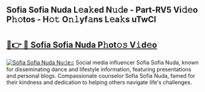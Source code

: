 ## Sofia Sofia Nuda L𝚎a𝚔ed N𝚞𝚍e - Part-RV5 Vi𝚍𝚎o P𝚑𝚘tos - H𝚘𝚝 O𝚗𝚕yf𝚊ns L𝚎a𝚔s uTwCI

# <h2><a href="http://kf2tsf.oniu.top/?m=Sofia+Sofia+Nuda">🔗👉 🔴 Sofia Sofia Nuda P𝚑ot𝚘𝚜 V𝚒d𝚎o</a></h2>

[![Sofia Sofia Nuda Nu𝚍e𝚜](https://i.imgur.com/0qMVB7G.gif)](http://kf2tsf.oniu.top/?m=Sofia+Sofia+Nuda)
Social media influencer Sofia Sofia Nuda, known for disseminating dance and lifestyle information, featuring presentations and personal blogs. Compassionate counselor Sofia Sofia Nuda, famed for their kindness and dedication to helping others navigate life's challenges.  
